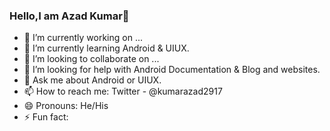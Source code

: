 ### Hello,I am Azad Kumar👋


- 🔭 I’m currently working on ...
- 🌱 I’m currently learning Android & UIUX.
- 👯 I’m looking to collaborate on ...
- 🤔 I’m looking for help with Android Documentation & Blog and websites.
- 💬 Ask me about Android or UIUX.
- 📫 How to reach me: Twitter - @kumarazad2917
- 😄 Pronouns: He/His 
- ⚡ Fun fact: 

